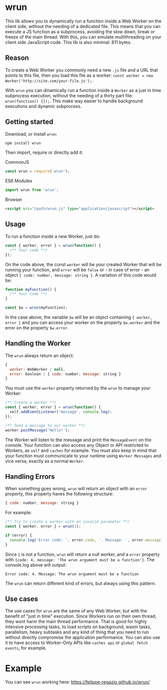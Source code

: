 # wrun

This lib allows you to dynamically run a function inside a Web Worker on the client side, without the needing of a dedicated file. This means that you can execute a JS function as a subprocess, avoiding the slow down, break or freeze of the main thread. With this, you can emulate multithreading on your  client side JavaScript code. This lib is also minimal: 811 bytes.

## Reason

To create a Web Worker you commonly need a new `.js` file and a URL that points to this file, then you load this file as a worker: `const worker = new Worker('http://site.com/your-file.js');`. 

With `wrun` you can dinamically run a function inside a `Worker` as a just in time subprocess execution, without the needing of a thirty part file: `wrun(function() {});`. This make way easier to handle background executions and dynamic subprocess.

## Getting started

Download, or install `wrun`:

```sh
npm install wrun
```

Then import, require or directly add it:

CommonJS

```js
const wrun = require('wrun');
```

ES6 Modules

```js
import wrun from 'wrun';
```

Browser

```html
<script src="/path/wrun.js" type="application/javascript"></script>
``` 

## Usage

To run a function inside a new Worker, just do:

```js
const { worker, error } = wrun(function() {
  /** Your code **/
});
```

On the code above, the const `worker` will be your created Worker that will be running your function, and `error` will be `false` or - in case of error - an object `{ code: number, message: string }`. A variation of this code would be:

```js
function myFunction() {
  /** Your code **/
}

const $w = wrun(myFunction);
```

In the case above, the variable `$w` will be an object containing `{ worker, error }` and you can access your worker on the property `$w.worker` and the error on the property `$w.error`. 

## Handling the Worker

The `wrun` always return an object:

```js
{
  worker: WebWorker | null,
  error: boolean | { code: number, message: string }
}
```

You must use the `worker` property returned by the `wrun` to manage your Worker:

```js
/** Create a worker **/
const { worker, error } = wrun(function() {
  self.addEventListener('message', console.log);
});

/** Send a message to our worker **/
worker.postMessage('Hello!');
```

The Worker will listen to the message and print the `MessageEvent` on the console. Your function can also access any Object or API restricted to Workers, as `self` and `caches` for example. You must also keep in mind that your function must communicate to your runtime using `Worker Messages` and vice versa, exactly as a normal `Worker`.

## Handling Errors

When something goes wrong, `wrun` will return an object with an `error` property, this property haves the following structure:

```js
{ code: number, message: string }
```

For example:

```js
/** Try to create a worker with an invalid parameter **/
const { worker, error } = wrun(1);

if (error) {
  console.log('Error code: ', error.code, '. Message: ', error.message);
}
```

Since `1` is not a function, `wrun` will return a null worker, and a `error` property with `{code: 4, message: 'The wrun argument must be a function'}`. The console.log above will output:

```
Error code: 4. Message: The wrun argument must be a function
```

The `wrun` can return different kind of errors, but always using this pattern.

## Use cases

The use cases for `wrun` are the same of any Web Worker, but with the benefit of "just in time" execution. Since Workers run on their own thread, they wont harm the main thread performance. That is good for highly intensive processing tasks, to load scripts on background, wasm tasks, parallelism, heavy subtasks and any kind of thing that you need to run without directly compromise the application performance. You can also use it to have access to Worker-Only APIs like `caches api` or `global fetch events`, for example.

# Example

You can see `wrun` working here: https://felippe-regazio.github.io/wrun/